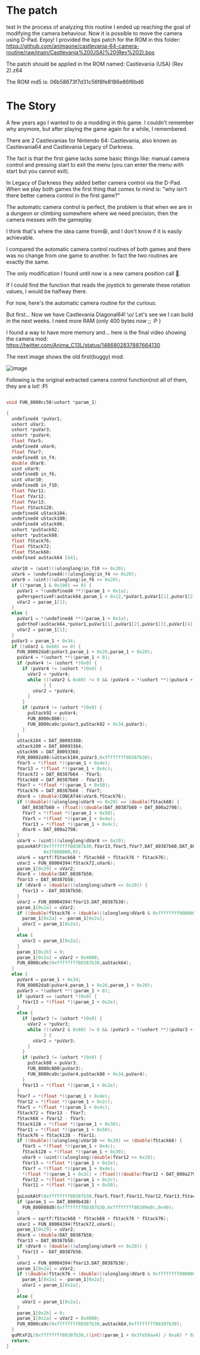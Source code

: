 # The patch
test
In the process of analyzing this routine I ended up reaching the goal  of modifying the camera behaviour. Now it is possible to move the camera using D-Pad. Enjoy! I provided the bps patch for the ROM in this folder:
https://github.com/animaone/castlevania-64-camera-routine/raw/main/Castlevania%20(USA)%20(Rev%202).bps

The patch should be applied in the ROM named: Castlevania (USA) (Rev 2).z64

The ROM md5 is:
06b58673f7d31c56f8fe8186e86f6bd6


# The Story
A few years ago I wanted to do a modding in this game. I couldn't remember why anymore, but after playing the game again for a while, I remembered.

There are 2 Castlevanias for Nintendo 64: Castlevania, also known as Castlevania64 and Castlevania Legacy of Darkness.

The fact is that the first game lacks some basic things like: manual camera control and pressing start to exit the menu (you can enter the menu with start but you cannot exit).

In Legacy of Darkness they added better camera control via the D-Pad. When we play both games the first thing that comes to mind is: "why isn't there better camera control in the first game?"

The automatic camera control is perfect, the problem is that when we are in a dungeon or climbing somewhere where we need precision, then the camera messes with the gameplay.

I think that's where the idea came from😆, and I don't know if it is easily achievable.

I compared the automatic camera control routines of both games and there was no change from one game to another. In fact the two routines are exactly the same.

The only modification I found until now is a new camera position call 🤔.

If I could find the function that reads the joystick to generate these rotation values, I would be halfway there.

For now, here's the automatic camera routine for the curious:

But first... Now we have Castlevania Diagonal64! \o/ Let's see we I can build in the next weeks. I need more RAM (only 400 bytes now ;; :P )

I found a way to have more memory and... here is the final video showing the camera mod:
https://twitter.com/Anima_C13L/status/1486802837887664130

The next image shows the old first(buggy) mod.

![image](https://user-images.githubusercontent.com/31348553/149406438-1f017929-c22d-4843-93c3-0f0e1ffe638d.png)


Following is the original extracted camera control function(not all of them, they are a lot! :P)

```C

void FUN_8000cc50(ushort *param_1)

{
  undefined4 *puVar1;
  ushort uVar2;
  ushort *puVar3;
  ushort *puVar4;
  float fVar5;
  undefined4 uVar6;
  float fVar7;
  undefined8 in_f4;
  double dVar8;
  uint uVar9;
  undefined8 in_f6;
  uint uVar10;
  undefined8 in_f10;
  float fVar11;
  float fVar12;
  float fVar13;
  float fStack128;
  undefined4 uStack104;
  undefined4 uStack100;
  undefined4 uStack96;
  ushort *puStack92;
  ushort *puStack88;
  float fStack76;
  float fStack72;
  float fStack68;
  undefined auStack64 [64];
  
  uVar10 = (uint)((ulonglong)in_f10 >> 0x20);
  uVar6 = (undefined4)((ulonglong)in_f4 >> 0x20);
  uVar9 = (uint)((ulonglong)in_f6 >> 0x20);
  if ((*param_1 & 0x100) == 0) {
    puVar1 = *(undefined4 **)(param_1 + 0x1a);
    guPerspectiveF(auStack64,param_1 + 0x12,*puVar1,puVar1[1],puVar1[2],puVar1[3],puVar1[4]);
    uVar2 = param_1[1];
  }
  else {
    puVar1 = *(undefined4 **)(param_1 + 0x1a);
    guOrthoF(auStack64,*puVar1,puVar1[1],puVar1[2],puVar1[3],puVar1[4],puVar1[5],puVar1[6]);
    uVar2 = param_1[1];
  }
  puVar3 = param_1 + 0x34;
  if ((uVar2 & 0x60) == 0) {
    FUN_80002da8(puVar3,param_1 + 0x26,param_1 + 0x20);
    puVar4 = *(ushort **)(param_1 + 8);
    if (puVar4 != (ushort *)0x0) {
      if (puVar4 != (ushort *)0x0) {
        uVar2 = *puVar4;
        while (((uVar2 & 0x80) != 0 && (puVar4 = *(ushort **)(puVar4 + 8), puVar4 != (ushort *)0x0))
              ) {
          uVar2 = *puVar4;
        }
      }
      if (puVar4 != (ushort *)0x0) {
        puStack92 = puVar4;
        FUN_8000c800();
        FUN_8000ca9c(puVar3,puStack92 + 0x34,puVar3);
      }
    }
    uStack104 = DAT_80093360;
    uStack100 = DAT_80093364;
    uStack96 = DAT_80093368;
    FUN_80002a98(&uStack104,puVar3,0xffffffff80387b30);
    fVar5 = *(float *)(param_1 + 0x4e);
    fVar13 = *(float *)(param_1 + 0x4c);
    fStack72 = DAT_80387b64 - fVar5;
    fStack68 = DAT_80387b60 - fVar13;
    fVar7 = *(float *)(param_1 + 0x50);
    fStack76 = DAT_80387b68 - fVar7;
    dVar8 = (double)CONCAT44(uVar6,fStack76);
    if ((double)((ulonglong)uVar9 << 0x20) == (double)fStack68) {
      DAT_80387b60 = (float)((double)DAT_80387b60 + DAT_800a2798);
      fVar7 = *(float *)(param_1 + 0x50);
      fVar5 = *(float *)(param_1 + 0x4e);
      fVar13 = *(float *)(param_1 + 0x4c);
      dVar8 = DAT_800a2798;
    }
    uVar9 = (uint)((ulonglong)dVar8 >> 0x20);
    guLookAtF(0xffffffff80387b30,fVar13,fVar5,fVar7,DAT_80387b60,DAT_80387b64,DAT_80387b68,0,
              0x3f800000,0);
    uVar6 = sqrtf(fStack68 * fStack68 + fStack76 * fStack76);
    uVar2 = FUN_80004394(fStack72,uVar6);
    param_1[0x29] = uVar2;
    dVar8 = (double)DAT_80387b58;
    fVar13 = DAT_80387b58;
    if (dVar8 < (double)((ulonglong)uVar9 << 0x20)) {
      fVar13 = -DAT_80387b58;
    }
    uVar2 = FUN_80004394(fVar13,DAT_80387b38);
    param_1[0x2a] = uVar2;
    if ((double)fStack76 < (double)((ulonglong)dVar8 & 0xffffffff00000000)) {
      param_1[0x2a] = -param_1[0x2a];
      uVar2 = param_1[0x2a];
    }
    else {
      uVar2 = param_1[0x2a];
    }
    param_1[0x2b] = 0;
    param_1[0x2a] = uVar2 + 0x4000;
    FUN_8000ca9c(0xffffffff80387b30,auStack64);
  }
  else {
    puVar4 = param_1 + 0x34;
    FUN_80002da8(puVar4,param_1 + 0x26,param_1 + 0x20);
    puVar3 = *(ushort **)(param_1 + 8);
    if (puVar3 == (ushort *)0x0) {
      fVar13 = *(float *)(param_1 + 0x2e);
    }
    else {
      if (puVar3 != (ushort *)0x0) {
        uVar2 = *puVar3;
        while (((uVar2 & 0x80) != 0 && (puVar3 = *(ushort **)(puVar3 + 8), puVar3 != (ushort *)0x0))
              ) {
          uVar2 = *puVar3;
        }
      }
      if (puVar3 != (ushort *)0x0) {
        puStack88 = puVar3;
        FUN_8000c800(puVar3);
        FUN_8000ca9c(puVar4,puStack88 + 0x34,puVar4);
      }
      fVar13 = *(float *)(param_1 + 0x2e);
    }
    fVar7 = *(float *)(param_1 + 0x4e);
    fVar12 = *(float *)(param_1 + 0x2c);
    fVar5 = *(float *)(param_1 + 0x4c);
    fStack72 = fVar13 - fVar7;
    fStack68 = fVar12 - fVar5;
    fStack128 = *(float *)(param_1 + 0x30);
    fVar11 = *(float *)(param_1 + 0x50);
    fStack76 = fStack128 - fVar11;
    if ((double)((ulonglong)uVar10 << 0x20) == (double)fStack68) {
      fVar5 = *(float *)(param_1 + 0x4c);
      fStack128 = *(float *)(param_1 + 0x30);
      uVar9 = (uint)((ulonglong)(double)fVar12 >> 0x20);
      fVar13 = *(float *)(param_1 + 0x2e);
      fVar7 = *(float *)(param_1 + 0x4e);
      *(float *)(param_1 + 0x2c) = (float)((double)fVar12 + DAT_800a2790);
      fVar12 = *(float *)(param_1 + 0x2c);
      fVar11 = *(float *)(param_1 + 0x50);
    }
    guLookAtF(0xffffffff80387b30,fVar5,fVar7,fVar11,fVar12,fVar13,fStack128,0,0x3f800000,0);
    if (param_1 == DAT_8009b438) {
      FUN_800008d0(0xffffffff80387b30,0xffffffff80389e8c,0x40);
    }
    uVar6 = sqrtf(fStack68 * fStack68 + fStack76 * fStack76);
    uVar2 = FUN_80004394(fStack72,uVar6);
    param_1[0x29] = uVar2;
    dVar8 = (double)DAT_80387b58;
    fVar13 = DAT_80387b58;
    if (dVar8 < (double)((ulonglong)uVar9 << 0x20)) {
      fVar13 = -DAT_80387b58;
    }
    uVar2 = FUN_80004394(fVar13,DAT_80387b38);
    param_1[0x2a] = uVar2;
    if ((double)fStack76 < (double)((ulonglong)dVar8 & 0xffffffff00000000)) {
      param_1[0x2a] = -param_1[0x2a];
      uVar2 = param_1[0x2a];
    }
    else {
      uVar2 = param_1[0x2a];
    }
    param_1[0x2b] = 0;
    param_1[0x2a] = uVar2 + 0x4000;
    FUN_8000ca9c(0xffffffff80387b30,auStack64,0xffffffff80387b30);
  }
  guMtxF2L(0xffffffff80387b30,((int)(param_1 + 0x3fe58aa4) / 0xa8) * 0x40 + DAT_80387ae8);
  return;
}
```
